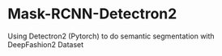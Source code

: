 # Mask-RCNN-Detectron2
Using Detectron2 (Pytorch) to do semantic segmentation with DeepFashion2 Dataset
